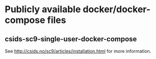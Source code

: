 # Publicly available docker/docker-compose files

## csids-sc9-single-user-docker-compose

See http://csids.no/sc9/articles/installation.html for more information.
